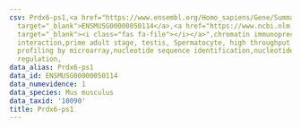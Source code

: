 ```yaml
---
csv: Prdx6-ps1,<a href="https://www.ensembl.org/Homo_sapiens/Gene/Summary?db=core;g=ENSMUSG00000050114"
  target="_blank">ENSMUSG00000050114</a>,<a href="https://www.ncbi.nlm.nih.gov/pubmed/23834426"
  target="_blank"><i class="fas fa-file"></i></a>",chromatin immunoprecipitation assay,direct
  interaction,prime adult stage, testis, Spermatocyte, high throughput transcription
  profiling by microarray,nucleotide sequence identification,nucleotide sequence identification,transcriptional
  regulation,
data_alias: Prdx6-ps1
data_id: ENSMUSG00000050114
data_numevidence: 1
data_species: Mus musculus
data_taxid: '10090'
title: Prdx6-ps1
---
```

